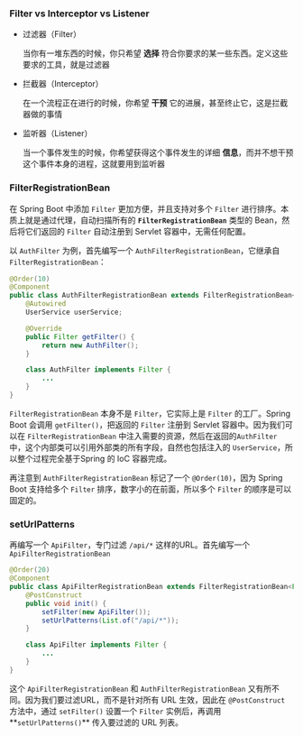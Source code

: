 ### Filter vs Interceptor vs Listener

- 过滤器（Filter）

  当你有一堆东西的时候，你只希望 **选择** 符合你要求的某一些东西。定义这些要求的工具，就是过滤器

- 拦截器（Interceptor）

  在一个流程正在进行的时候，你希望 **干预** 它的进展，甚至终止它，这是拦截器做的事情

- 监听器（Listener）

  当一个事件发生的时候，你希望获得这个事件发生的详细 **信息**，而并不想干预这个事件本身的进程，这就要用到监听器



### FilterRegistrationBean

在 Spring Boot 中添加 `Filter` 更加方便，并且支持对多个 `Filter` 进行排序。本质上就是通过代理，自动扫描所有的 **`FilterRegistrationBean`** 类型的 Bean，然后将它们返回的 `Filter` 自动注册到 Servlet 容器中，无需任何配置。



以 `AuthFilter` 为例，首先编写一个 `AuthFilterRegistrationBean`，它继承自 `FilterRegistrationBean`：

```java
@Order(10)
@Component
public class AuthFilterRegistrationBean extends FilterRegistrationBean<Filter> {
    @Autowired
    UserService userService;

    @Override
    public Filter getFilter() {
        return new AuthFilter();
    }

    class AuthFilter implements Filter {
        ...
    }
}
```

`FilterRegistrationBean` 本身不是 `Filter`，它实际上是 `Filter` 的工厂。Spring Boot 会调用 `getFilter()`，把返回的 `Filter` 注册到 Servlet 容器中。因为我们可以在 `FilterRegistrationBean` 中注入需要的资源，然后在返回的`AuthFilter` 中，这个内部类可以引用外部类的所有字段，自然也包括注入的 `UserService`，所以整个过程完全基于Spring 的 IoC 容器完成。

再注意到 `AuthFilterRegistrationBean` 标记了一个 `@Order(10)`，因为 Spring Boot 支持给多个 `Filter` 排序，数字小的在前面，所以多个 `Filter` 的顺序是可以固定的。



### setUrlPatterns

再编写一个 `ApiFilter`，专门过滤 `/api/*`  这样的URL。首先编写一个 `ApiFilterRegistrationBean`

```java
@Order(20)
@Component
public class ApiFilterRegistrationBean extends FilterRegistrationBean<Filter> {
    @PostConstruct
    public void init() {
        setFilter(new ApiFilter());
        setUrlPatterns(List.of("/api/*"));
    }

    class ApiFilter implements Filter {
        ...
    }
}
```

这个 `ApiFilterRegistrationBean` 和 `AuthFilterRegistrationBean` 又有所不同。因为我们要过滤URL，而不是针对所有 URL 生效，因此在 `@PostConstruct` 方法中，通过 `setFilter()` 设置一个 `Filter` 实例后，再调用**`setUrlPatterns()`** 传入要过滤的 URL 列表。
